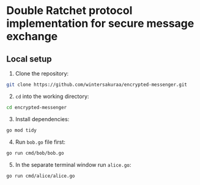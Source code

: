 # Double Ratchet protocol implementation for secure message exchange

## Local setup

1. Clone the repository:

```bash
git clone https://github.com/wintersakuraa/encrypted-messenger.git
```

2. `cd` into the working directory:

```bash
cd encrypted-messenger
```

3. Install dependencies:

```bash
go mod tidy
```

4. Run `bob.go` file first:

```bash
go run cmd/bob/bob.go
```

5. In the separate terminal window run `alice.go`:

```bash
go run cmd/alice/alice.go
```
